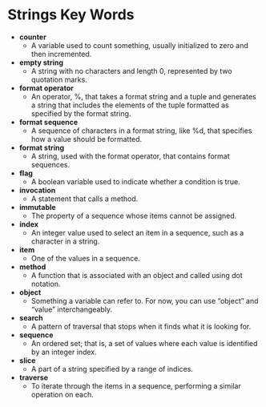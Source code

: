 # Strings Key Words



* **counter**
  * A variable used to count something, usually initialized to zero and then incremented.
* **empty string**
  * A string with no characters and length 0, represented by two quotation marks.
* **format operator**
  * An operator, %, that takes a format string and a tuple and generates a string that includes the elements of the tuple formatted as specified by the format string.
* **format sequence**
  * A sequence of characters in a format string, like %d, that specifies how a value should be formatted.
* **format string**
  * A string, used with the format operator, that contains format sequences.
* **flag**
  * A boolean variable used to indicate whether a condition is true.
* **invocation**
  * A statement that calls a method.
* **immutable**
  * The property of a sequence whose items cannot be assigned.
* **index**
  * An integer value used to select an item in a sequence, such as a character in a string.
* **item**
  * One of the values in a sequence.
* **method**
  * A function that is associated with an object and called using dot notation.
* **object**
  * Something a variable can refer to. For now, you can use “object” and “value” interchangeably.
* **search**
  * A pattern of traversal that stops when it finds what it is looking for.
* **sequence**
  * An ordered set; that is, a set of values where each value is identified by an integer index.
* **slice**
  * A part of a string specified by a range of indices.
* **traverse**
  * To iterate through the items in a sequence, performing a similar operation on each.




